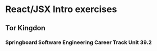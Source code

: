 # React/JSX Intro exercises
## Tor Kingdon
### Springboard Software Engineering Career Track Unit 39.2
